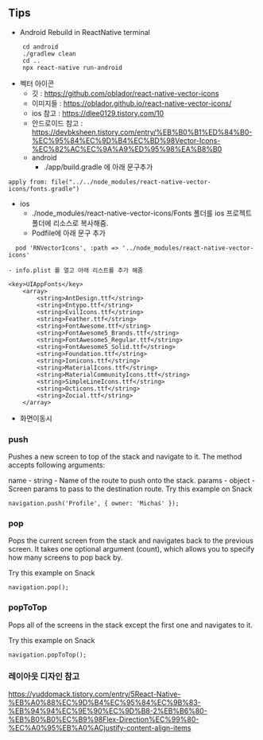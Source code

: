 ## Tips


- Android Rebuild in ReactNative terminal

```
    cd android
    ./gradlew clean
    cd ..
    npx react-native run-android
```

- 벡터 아이콘
  - 깃 : https://github.com/oblador/react-native-vector-icons
  - 이미지들 : https://oblador.github.io/react-native-vector-icons/
  - ios 참고 : https://dlee0129.tistory.com/10
  - 안드로이드 참고 : https://devbksheen.tistory.com/entry/%EB%B0%B1%ED%84%B0-%EC%95%84%EC%9D%B4%EC%BD%98Vector-Icons-%EC%82%AC%EC%9A%A9%ED%95%98%EA%B8%B0
  - android
    - ./app/build.gradle 에 아래 문구추가
```
apply from: file("../../node_modules/react-native-vector-icons/fonts.gradle")
```

  - ios
    - ./node_modules/react-native-vector-icons/Fonts 폴더를 ios 프로젝트 폴더에 리소스로 복사해줌.
    - Podfile에 아래 문구 추가
```
  pod 'RNVectorIcons', :path => '../node_modules/react-native-vector-icons'
```
    - info.plist 를 열고 아래 리스트를 추가 해줌
```
<key>UIAppFonts</key>
	<array>
		<string>AntDesign.ttf</string>
		<string>Entypo.ttf</string>
		<string>EvilIcons.ttf</string>
		<string>Feather.ttf</string>
		<string>FontAwesome.ttf</string>
		<string>FontAwesome5_Brands.ttf</string>
		<string>FontAwesome5_Regular.ttf</string>
		<string>FontAwesome5_Solid.ttf</string>
		<string>Foundation.ttf</string>
		<string>Ionicons.ttf</string>
		<string>MaterialIcons.ttf</string>
		<string>MaterialCommunityIcons.ttf</string>
		<string>SimpleLineIcons.ttf</string>
		<string>Octicons.ttf</string>
		<string>Zocial.ttf</string>
	</array>
```

- 화면이동시

### push​
Pushes a new screen to top of the stack and navigate to it. The method accepts following arguments:

name - string - Name of the route to push onto the stack.
params - object - Screen params to pass to the destination route.
Try this example on Snack 

```
navigation.push('Profile', { owner: 'Michaś' });

```
### pop​
Pops the current screen from the stack and navigates back to the previous screen. It takes one optional argument (count), which allows you to specify how many screens to pop back by.

Try this example on Snack 

```
navigation.pop();

```
### popToTop​
Pops all of the screens in the stack except the first one and navigates to it.

Try this example on Snack 

```
navigation.popToTop();

```



### 레이아웃 디자인 참고

https://yuddomack.tistory.com/entry/5React-Native-%EB%A0%88%EC%9D%B4%EC%95%84%EC%9B%83-%EB%94%94%EC%9E%90%EC%9D%B8-2%EB%B6%80-%EB%B0%B0%EC%B9%98Flex-Direction%EC%99%80-%EC%A0%95%EB%A0%ACjustify-content-align-items